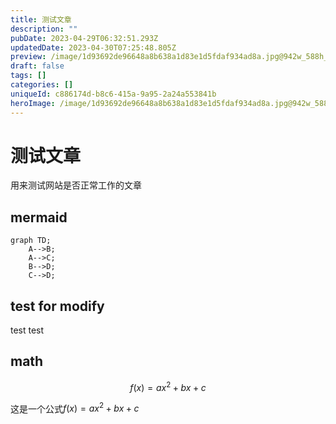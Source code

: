 ```yaml
---
title: 测试文章
description: ""
pubDate: 2023-04-29T06:32:51.293Z
updatedDate: 2023-04-30T07:25:48.805Z
preview: /image/1d93692de96648a8b638a1d83e1d5fdaf934ad8a.jpg@942w_588h_progressive.webp
draft: false
tags: []
categories: []
uniqueId: c886174d-b8c6-415a-9a95-2a24a553841b
heroImage: /image/1d93692de96648a8b638a1d83e1d5fdaf934ad8a.jpg@942w_588h_progressive.webp
---
```

# 测试文章

用来测试网站是否正常工作的文章

## mermaid

~~~mermaid
graph TD;
    A-->B;
    A-->C;
    B-->D;
    C-->D;
~~~

## test  for modify
test test

## math

$$
f(x)=ax^2+bx+c
$$

这是一个公式$f(x)=ax^2+bx+c$